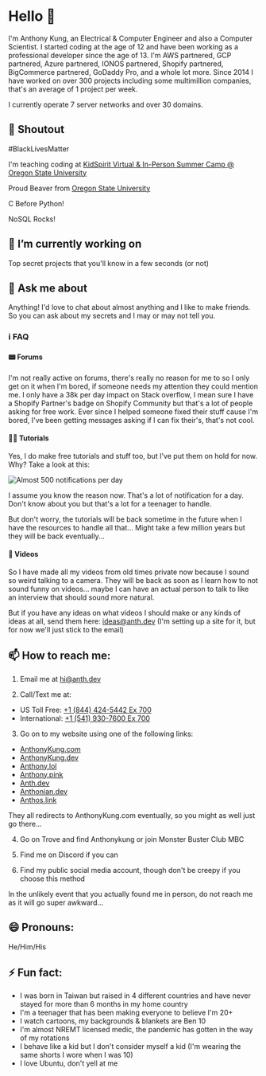 # Hello 👋

I'm Anthony Kung, an Electrical & Computer Engineer and also a Computer Scientist. I started coding at the age of 12 and have been working as a professional developer since the age of 13. I'm AWS partnered, GCP partnered, Azure partnered, IONOS partnered, Shopify partnered, BigCommerce partnered, GoDaddy Pro, and a whole lot more. Since 2014 I have worked on over 300 projects including some multimillion companies, that's an average of 1 project per week.

I currently operate 7 server networks and over 30 domains.

## 📢 Shoutout
 #BlackLivesMatter
 
 I'm teaching coding at [KidSpirit Virtual & In-Person Summer Camp @ Oregon State University](https://kidspirit.oregonstate.edu)
 
 Proud Beaver from [Oregon State University](http://people.oregonstate.edu/~kungc/)
 
 C Before Python!
 
 NoSQL Rocks!

## 🔭 I’m currently working on

Top secret projects that you'll know in a few seconds (or not)

## 💬 Ask me about

Anything! I'd love to chat about almost anything and I like to make friends. So you can ask about my secrets and I may or may not tell you.

### ℹ FAQ

#### 📟 Forums

I'm not really active on forums, there's really no reason for me to so I only get on it when I'm bored, if someone needs my attention they could mention me. I only have a 38k per day impact on Stack overflow, I mean sure I have a Shopify Partner's badge on Shopify Community but that's a lot of people asking for free work. Ever since I helped someone fixed their stuff cause I'm bored, I've been getting messages asking if I can fix their's, that's not cool.

#### 👨‍🏫 Tutorials

Yes, I do make free tutorials and stuff too, but I've put them on hold for now. Why? Take a look at this:

![Almost 500 notifications per day](https://vault.hailiga.org/Anthonykung/Images/Repl-it-Dashboard.PNG)

I assume you know the reason now. That's a lot of notification for a day. Don't know about you but that's a lot for a teenager to handle.

But don't worry, the tutorials will be back sometime in the future when I have the resources to handle all that... Might take a few million years but they will be back eventually...

#### 🎥 Videos

So I have made all my videos from old times private now because I sound so weird talking to a camera. They will be back as soon as I learn how to not sound funny on videos... maybe I can have an actual person to talk to like an interview that should sound more natural.

But if you have any ideas on what videos I should make or any kinds of ideas at all, send them here: [ideas@anth.dev](mailto:ideas@anth.dev) (I'm setting up a site for it, but for now we'll just stick to the email)

## 📫 How to reach me:

1. Email me at [hi@anth.dev](mailto:hi@anth.dev)

2. Call/Text me at:
  - US Toll Free: [+1 (844) 424-5442 Ex 700](tel:+18444245442,700)
  - International: [+1 (541) 930-7600 Ex 700](tel:+15419307600,700)

3. Go on to my website using one of the following links:
  - [AnthonyKung.com](https://anthonykung.com)
  - [AnthonyKung.dev](https://anthonykung.dev)
  - [Anthony.lol](https://anthony.lol)
  - [Anthony.pink](https://anthony.pink)
  - [Anth.dev](https://anth.dev)
  - [Anthonian.dev](https://anthonian.dev)
  - [Anthos.link](https://anthos.link)

They all redirects to AnthonyKung.com eventually, so you might as well just go there...

4. Go on Trove and find Anthonykung or join Monster Buster Club MBC

5. Find me on Discord if you can

6. Find my public social media account, though don't be creepy if you choose this method

In the unlikely event that you actually found me in person, do not reach me as it will go super awkward...

## 😄 Pronouns:

He/Him/His

## ⚡ Fun fact:

- I was born in Taiwan but raised in 4 different countries and have never stayed for more than 6 months in my home country
- I'm a teenager that has been making everyone to believe I'm 20+
- I watch cartoons, my backgrounds & blankets are Ben 10
- I'm almost NREMT licensed medic, the pandemic has gotten in the way of my rotations
- I behave like a kid but I don't consider myself a kid (I'm wearing the same shorts I wore when I was 10)
- I love Ubuntu, don't yell at me

<!--
**Anthonykung/Anthonykung** is a ✨ _special_ ✨ repository because its `README.md` (this file) appears on your GitHub profile.

Here are some ideas to get you started:

- 🔭 I’m currently working on ...
- 🌱 I’m currently learning ...
- 👯 I’m looking to collaborate on ...
- 🤔 I’m looking for help with ...
- 💬 Ask me about ...
- 📫 How to reach me: ...
- 😄 Pronouns: ...
- ⚡ Fun fact: ...
-->
